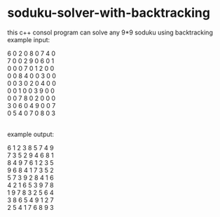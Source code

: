 # soduku-solver-with-backtracking
this c++ consol program can solve any 9*9 soduku using backtracking
example input:

6 0 2 0 8 0 7 4 0 <br>
7 0 0 2 9 0 6 0 1<br>
0 0 0 7 0 1 2 0 0<br>
0 0 8 4 0 0 3 0 0<br>
0 0 3 0 2 0 4 0 0<br>
0 0 1 0 0 3 9 0 0<br>
0 0 7 8 0 2 0 0 0<br>
3 0 6 0 4 9 0 0 7<br>
0 5 4 0 7 0 8 0 3<br>
<br>

example output:

6 1 2 3 8 5 7 4 9<br>
7 3 5 2 9 4 6 8 1<br>
8 4 9 7 6 1 2 3 5<br>
9 6 8 4 1 7 3 5 2<br>
5 7 3 9 2 8 4 1 6<br>
4 2 1 6 5 3 9 7 8<br>
1 9 7 8 3 2 5 6 4<br>
3 8 6 5 4 9 1 2 7<br>
2 5 4 1 7 6 8 9 3<br>
